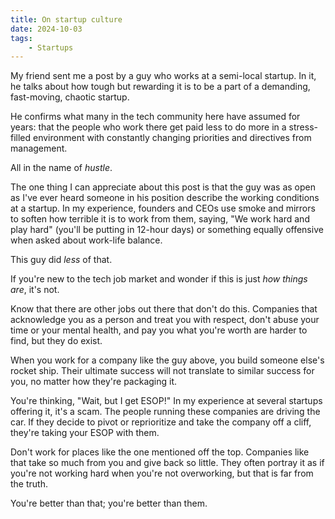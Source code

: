 ```yaml
---
title: On startup culture
date: 2024-10-03
tags:
	- Startups
---
```


My friend sent me a post by a guy who works at a semi-local startup. In it, he talks about how tough but rewarding it is to be a part of a demanding, fast-moving, chaotic startup.

He confirms what many in the tech community here have assumed for years: that the people who work there get paid less to do more in a stress-filled environment with constantly changing priorities and directives from management.

All in the name of *hustle*.

The one thing I can appreciate about this post is that the guy was as open as I've ever heard someone in his position describe the working conditions at a startup. In my experience, founders and CEOs use smoke and mirrors to soften how terrible it is to work from them, saying, "We work hard and play hard" (you'll be putting in 12-hour days) or something equally offensive when asked about work-life balance.

This guy did *less* of that.

If you're new to the tech job market and wonder if this is just *how things are*, it's not.

Know that there are other jobs out there that don't do this. Companies that acknowledge you as a person and treat you with respect, don't abuse your time or your mental health, and pay you what you're worth are harder to find, but they do exist.

When you work for a company like the guy above, you build someone else's rocket ship. Their ultimate success will not translate to similar success for you, no matter how they're packaging it.

You're thinking, "Wait, but I get ESOP!" In my experience at several startups offering it, it's a scam. The people running these companies are driving the car. If they decide to pivot or reprioritize and take the company off a cliff, they're taking your ESOP with them.

Don't work for places like the one mentioned off the top. Companies like that take so much from you and give back so little. They often portray it as if you're not working hard when you're not overworking, but that is far from the truth.

You're better than that; you're better than them.
